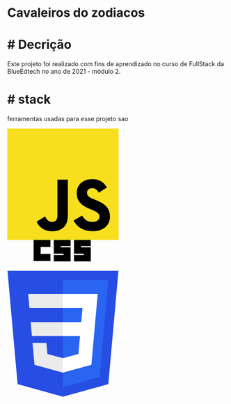 # Cavaleiros do zodiacos

# # Decrição
Este projeto foi realizado com fins de aprendizado no curso de FullStack da BlueEdtech no ano de 2021 - módulo 2.

# # stack
ferramentas usadas para esse projeto sao

<?xml version="1.0" encoding="UTF-8" standalone="no" ?>
<svg width="256px" height="256px" viewBox="0 0 256 256" version="1.1" xmlns="http://www.w3.org/2000/svg" xmlns:xlink="http://www.w3.org/1999/xlink" preserveAspectRatio="xMidYMid">
    <g>
        <path d="M0,0 L256,0 L256,256 L0,256 L0,0 Z" fill="#F7DF1E"></path>
        <path d="M67.311746,213.932292 L86.902654,202.076241 C90.6821079,208.777346 94.1202286,214.447137 102.367086,214.447137 C110.272203,214.447137 115.256076,211.354819 115.256076,199.326883 L115.256076,117.528787 L139.313575,117.528787 L139.313575,199.666997 C139.313575,224.58433 124.707759,235.925943 103.3984,235.925943 C84.1532952,235.925943 72.9819429,225.958603 67.3113397,213.93026" fill="#000000"></path>
        <path d="M152.380952,211.354413 L171.969422,200.0128 C177.125994,208.433981 183.827911,214.619835 195.684368,214.619835 C205.652521,214.619835 212.009041,209.635962 212.009041,202.762159 C212.009041,194.513676 205.479416,191.592025 194.481168,186.78207 L188.468419,184.202565 C171.111213,176.81473 159.597308,167.53534 159.597308,147.944838 C159.597308,129.901308 173.344508,116.153295 194.825752,116.153295 C210.119924,116.153295 221.117765,121.48094 229.021663,135.400432 L210.29059,147.428775 C206.166146,140.040127 201.699556,137.119289 194.826159,137.119289 C187.78047,137.119289 183.312254,141.587098 183.312254,147.428775 C183.312254,154.646349 187.78047,157.568406 198.089956,162.036622 L204.103924,164.614095 C224.553448,173.378641 236.067352,182.313448 236.067352,202.418387 C236.067352,224.071924 219.055137,235.927975 196.200432,235.927975 C173.860978,235.927975 159.425829,225.274311 152.381359,211.354413" fill="#000000"></path>
    </g>
</svg>

<?xml version="1.0" encoding="UTF-8" standalone="no" ?>
<svg width="256px" height="361px" viewBox="0 0 256 361" version="1.1" xmlns="http://www.w3.org/2000/svg" xmlns:xlink="http://www.w3.org/1999/xlink" preserveAspectRatio="xMidYMid">
    <g>
        <path d="M127.843868,360.087912 L23.6617143,331.166242 L0.445186813,70.7657143 L255.554813,70.7657143 L232.31367,331.125451 L127.843868,360.087912 L127.843868,360.087912 Z" fill="#264DE4"></path>
        <path d="M212.416703,314.546637 L232.277802,92.0573187 L128,92.0573187 L128,337.950242 L212.416703,314.546637 L212.416703,314.546637 Z" fill="#2965F1"></path>
        <path d="M53.6685714,188.636132 L56.530989,220.572835 L128,220.572835 L128,188.636132 L53.6685714,188.636132 L53.6685714,188.636132 Z" fill="#EBEBEB"></path>
        <path d="M47.917011,123.994725 L50.8202198,155.932132 L128,155.932132 L128,123.994725 L47.917011,123.994725 L47.917011,123.994725 Z" fill="#EBEBEB"></path>
        <path d="M128,271.580132 L127.860044,271.617407 L92.2915165,262.013187 L90.0177582,236.54189 L57.957978,236.54189 L62.4323516,286.687648 L127.853011,304.848879 L128,304.808088 L128,271.580132 L128,271.580132 Z" fill="#EBEBEB"></path>
        <path d="M60.4835165,0 L99.1648352,0 L99.1648352,16.1758242 L76.6593407,16.1758242 L76.6593407,32.3516484 L99.1648352,32.3516484 L99.1648352,48.5274725 L60.4835165,48.5274725 L60.4835165,0 L60.4835165,0 Z" fill="#000000"></path>
        <path d="M106.901099,0 L145.582418,0 L145.582418,14.0659341 L123.076923,14.0659341 L123.076923,16.8791209 L145.582418,16.8791209 L145.582418,49.2307692 L106.901099,49.2307692 L106.901099,34.4615385 L129.406593,34.4615385 L129.406593,31.6483516 L106.901099,31.6483516 L106.901099,0 L106.901099,0 Z" fill="#000000"></path>
        <path d="M153.318681,0 L192,0 L192,14.0659341 L169.494505,14.0659341 L169.494505,16.8791209 L192,16.8791209 L192,49.2307692 L153.318681,49.2307692 L153.318681,34.4615385 L175.824176,34.4615385 L175.824176,31.6483516 L153.318681,31.6483516 L153.318681,0 L153.318681,0 Z" fill="#000000"></path>
        <path d="M202.126769,188.636132 L207.892396,123.994725 L127.889582,123.994725 L127.889582,155.932132 L172.892132,155.932132 L169.98611,188.636132 L127.889582,188.636132 L127.889582,220.572835 L167.216527,220.572835 L163.509451,261.992791 L127.889582,271.606857 L127.889582,304.833407 L193.362286,286.687648 L193.842637,281.291956 L201.347516,197.212132 L202.126769,188.636132 L202.126769,188.636132 Z" fill="#FFFFFF"></path>
    </g>
</svg>